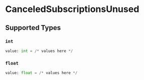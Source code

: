# CanceledSubscriptionsUnused


## Supported Types

### `int`

```python
value: int = /* values here */
```

### `float`

```python
value: float = /* values here */
```

